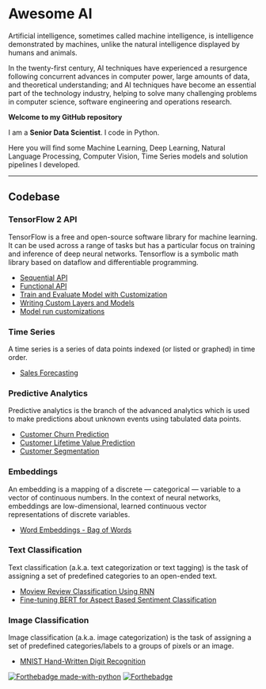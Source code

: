 # Awesome AI

Artificial intelligence, sometimes called machine intelligence, is intelligence demonstrated by machines, unlike the natural intelligence displayed by humans and animals.

In the twenty-first century, AI techniques have experienced a resurgence following concurrent advances in computer power, large amounts of data, and theoretical understanding; and AI techniques have become an essential part of the technology industry, helping to solve many challenging problems in computer science, software engineering and operations research.

**Welcome to my GitHub repository**

I am a **Senior Data Scientist**. I code in Python.

Here you will find some Machine Learning, Deep Learning, Natural Language Processing, Computer Vision, Time Series models and solution pipelines I developed.

---

## Codebase

### TensorFlow 2 API

TensorFlow is a free and open-source software library for machine learning. It can be used across a range of tasks but has a particular focus on training and inference of deep neural networks. Tensorflow is a symbolic math library based on dataflow and differentiable programming.

- [Sequential API](tensorflow2-api/sequential-model-api.ipynb)
- [Functional API](tensorflow2-api/functional-model-api.ipynb)
- [Train and Evaluate Model with Customization](tensorflow2-api/train-and-evaluate-model.ipynb)
- [Writing Custom Layers and Models](tensorflow2-api/writing-new-layers-and-models-via-subclassing.ipynb)
- [Model run customizations](tensorflow2-api/model-run-customization.ipynb)

### Time Series

A time series is a series of data points indexed (or listed or graphed) in time order.

- [Sales Forecasting](time-series/)

### Predictive Analytics

Predictive analytics is the branch of the advanced analytics which is used to make predictions about unknown events using tabulated data points.

- [Customer Churn Prediction](predictive-analytics/)
- [Customer Lifetime Value Prediction](predictive-analytics/)
- [Customer Segmentation](clustering/)

### Embeddings

An embedding is a mapping of a discrete — categorical — variable to a vector of continuous numbers. In the context of neural networks, embeddings are low-dimensional, learned continuous vector representations of discrete variables.

- [Word Embeddings - Bag of Words](embeddings/)

### Text Classification

Text classification (a.k.a. text categorization or text tagging) is the task of assigning a set of predefined categories to an open-ended text.

- [Moview Review Classification Using RNN](text-classification/movie-review-classification-using-rnn.ipynb)
- [Fine-tuning BERT for Aspect Based Sentiment Classification](text-classification/)

### Image Classification

Image classification (a.k.a. image categorization) is the task of assigning a set of predefined categories/labels to a groups of pixels or an image.

- [MNIST Hand-Written Digit Recognition](image-classification/handwritten-image-classification.ipynb)

[![Forthebadge made-with-python](http://ForTheBadge.com/images/badges/made-with-python.svg)](https://www.python.org/)
[![Forthebadge](https://forthebadge.com/images/badges/built-with-love.svg)](https://forthebadge.com)

